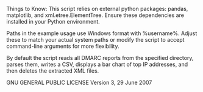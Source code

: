 Things to Know:
This script relies on external python packages: pandas, matplotlib, and xml.etree.ElementTree. Ensure these dependencies are installed in your Python environment.

Paths in the example usage use Windows format with %username%. Adjust these to match your actual system paths or modify the script to accept command-line arguments for more flexibility.

By default the script reads all DMARC reports from the specified directory, parses them, writes a CSV, displays a bar chart of top IP addresses, and then deletes the extracted XML files.


GNU GENERAL PUBLIC LICENSE
Version 3, 29 June 2007
